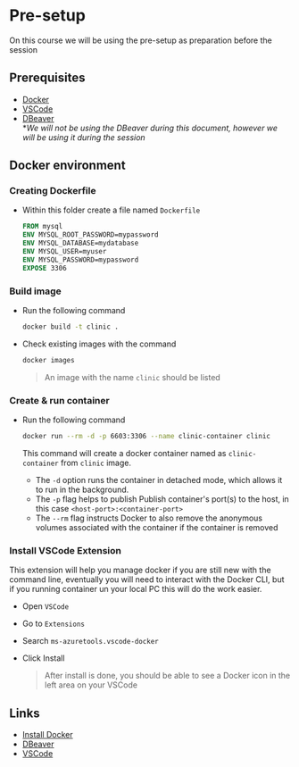 # Pre-setup

On this course we will be using the pre-setup as preparation before the session

## Prerequisites

* [Docker][install_docker]
* [VSCode][vscode]
* [DBeaver][dbeaver] \
  **We will not be using the DBeaver during this document, however we will be using it during the session*

## Docker environment

### Creating Dockerfile

* Within this folder create a file named `Dockerfile`

  ```Dockerfile
  FROM mysql
  ENV MYSQL_ROOT_PASSWORD=mypassword
  ENV MYSQL_DATABASE=mydatabase
  ENV MYSQL_USER=myuser
  ENV MYSQL_PASSWORD=mypassword
  EXPOSE 3306 
  ```

### Build image

* Run the following command

  ```sh
  docker build -t clinic .
  ```

* Check existing images with the command

  ```sh
  docker images
  ```

  >An image with the name `clinic` should be listed

### Create & run container

* Run the following command

  ```sh
  docker run --rm -d -p 6603:3306 --name clinic-container clinic
  ```

  This command will create a docker container named as `clinic-container` from `clinic` image.

  * The `-d` option runs the container in detached mode, which allows it to run in the background.
  * The `-p` flag helps to publish Publish container's port(s) to the host, in this case `<host-port>:<container-port>`
  * The `--rm` flag instructs Docker to also remove the anonymous volumes associated with the container if the container is removed

### Install VSCode Extension

This extension will help you manage docker if you are still new with the command line, eventually you will need to interact with the Docker CLI, but if you running container un your local PC this will do the work easier.

* Open `VSCode`
* Go to `Extensions`
* Search `ms-azuretools.vscode-docker`
* Click Install

  >After install is done, you should be able to see a Docker icon in the left area on your VSCode

## Links

* [Install Docker][install_docker]
* [DBeaver][dbeaver]
* [VSCode][vscode]

[install_docker]: https://docs.docker.com/engine/install/
[dbeaver]: https://dbeaver.io/download/
[VSCode]: https://code.visualstudio.com/Download
